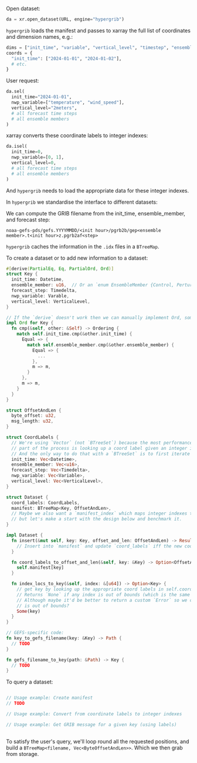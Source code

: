 Open dataset:

```python
da = xr.open_dataset(URL, engine="hypergrib")
```

`hypergrib` loads the manifest and passes to xarray the full list of coordinates and dimension names, e.g.:

```python
dims = ["init_time", "variable", "vertical_level", "timestep", "ensemble_member"]
coords = {
  "init_time": ["2024-01-01", "2024-01-02"],
  # etc.
}
```

User request: 

```python
da.sel(
  init_time="2024-01-01",
  nwp_variable=["temperature", "wind_speed"],
  vertical_level="2meters",
  # all forecast time steps
  # all ensemble members
)
```

xarray converts these coordinate labels to integer indexes:

```python
da.isel(
  init_time=0,
  nwp_variable=[0, 1],
  vertical_level=0,
  # all forecast time steps
  # all ensemble members
)
```

And `hypergrib` needs to load the appropriate data for these integer indexes.

In `hypergrib` we standardise the interface to different datasets:

We can compute the GRIB filename from the init_time, ensemble_member, and forecast step:

```
noaa-gefs-pds/gefs.YYYYMMDD/<init hour>/pgrb2b/gep<ensemble member>.t<init hour>z.pgrb2af<step>
```

`hypergrib` caches the information in the `.idx` files in a `BTreeMap`.

To create a dataset or to add new information to a dataset:

```rust
#[derive(PartialEq, Eq, PartialOrd, Ord)]
struct Key {
  init_time: Datetime,
  ensemble_member: u16,  // Or an `enum EnsembleMember {Control, Perturbed(u16)}`
  forecast_step: Timedelta,
  nwp_variable: Varable,
  vertical_level: VerticalLevel,
}

// If the `derive` doesn't work then we can manually implement Ord, something like this:
impl Ord for Key {
  fn cmp(&self, other: &Self) -> Ordering {
    match self.init_time.cmp(&other.init_time) {
      Equal => {
        match self.ensemble_member.cmp(&other.ensemble_member) {
          Equal => {
            ...
          },
          m => m,
        }
      },
      m => m,
    }
  }
}

struct OffsetAndLen {
  byte_offset: u32,
  msg_length: u32,
}

struct CoordLabels {
  // We're using `Vector` (not `BTreeSet`) because the most performance-sensitive
  // part of the process is looking up a coord label given an integer index.
  // And the only way to do that with a `BTreeSet` is to first iterate over the elements.
  init_time: Vec<Datetime>,
  ensemble_member: Vec<u16>,
  forecast_step: Vec<Timedelta>,
  nwp_variable: Vec<Variable>,
  vertical_level: Vec<VerticalLevel>,
}

struct Dataset {
  coord_labels: CoordLabels,
  manifest: BTreeMap<Key, OffsetAndLen>,
  // Maybe we also want a `manifest_index` which maps integer indexes to `OffsetAndLen`
  // but let's make a start with the design below and benchmark it.
}

impl Dataset {
  fn insert(&mut self, key: Key, offset_and_len: OffsetAndLen) -> Result<(), AlreadyExistsError> {
    // Insert into `manifest` and update `coord_labels` iff the new coord doesn't exist yet.
  }

  fn coord_labels_to_offset_and_len(&self, key: &Key) -> Option<OffsetAndLen> {
    self.manifest[key]
  }

  fn index_locs_to_key(&self, index: &[u64]) -> Option<Key> {
    // get key by looking up the appropriate coord labels in self.coord_labels.
    // Returns `None` if any index is out of bounds (which is the same semantics as `Vec::get`).
    // Although maybe it'd be better to return a custom `Error` so we can say which dim
    // is out of bounds?
    Some(key)
  }
}

// GEFS-specific code:
fn key_to_gefs_filename(key: &Key) -> Path {
  // TODO
}

fn gefs_filename_to_key(path: &Path) -> Key {
  // TODO
}

```

To query a dataset:

```rust

// Usage example: Create manifest
// TODO

// Usage example: Convert from coordinate labels to integer indexes

// Usage example: Get GRIB message for a given key (using labels)
 
```

To satisfy the user's query, we'll loop round all the requested positions, and build a `BTreeMap<filename, Vec<ByteOffsetAndLen>>`. Which we then grab from storage.
